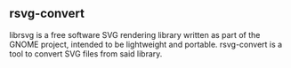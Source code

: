 ﻿## rsvg-convert

librsvg is a free software SVG rendering library written as part of the GNOME project, intended to be lightweight and portable. rsvg-convert is a tool to convert SVG files from said library. 

